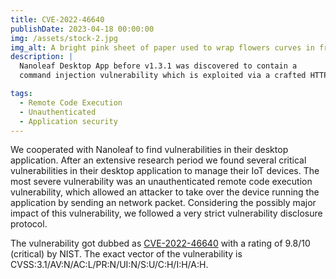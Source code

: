 ```yaml
---
title: CVE-2022-46640
publishDate: 2023-04-18 00:00:00
img: /assets/stock-2.jpg
img_alt: A bright pink sheet of paper used to wrap flowers curves in front of rich blue background
description: |
  Nanoleaf Desktop App before v1.3.1 was discovered to contain a
  command injection vulnerability which is exploited via a crafted HTTP request.

tags:
  - Remote Code Execution
  - Unauthenticated 
  - Application security
---
```


  We cooperated with Nanoleaf to find vulnerabilities in their desktop application.
  After an extensive research period we found several critical vulnerabilities in their 
  desktop application to manage their IoT devices. The most severe vulnerability was an 
  unauthenticated remote code execution vulnerability, which allowed an attacker to take 
  over the device running the application by sending an network packet. Considering the
  possibly major impact of this vulnerability, we followed a very strict vulnerability
  disclosure protocol. 

  The vulnerability got dubbed as [CVE-2022-46640](https://nvd.nist.gov/vuln/detail/CVE-2022-46640)
  with a rating of 9.8/10 (critical) by NIST. The exact vector of the vulnerability is CVSS:3.1/AV:N/AC:L/PR:N/UI:N/S:U/C:H/I:H/A:H. 